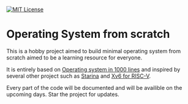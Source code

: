 
[![MIT License](https://img.shields.io/badge/License-MIT-green.svg)](https://choosealicense.com/licenses/mit/)

# Operating System from scratch

This is a hobby project aimed to build minimal operating system from scratch aimed to be a learning resource for everyone. 

It is entirely based on [Operating system in 1000 lines](https://operating-system-in-1000-lines.vercel.app/en/) and inspired by several other project such as [Starina](https://starina.dev/) and [Xv6 for RISC-V](https://github.com/mit-pdos/xv6-riscv).

Every part of the code will be documented and will be availible on the upcoming days. Star the project for updates.



